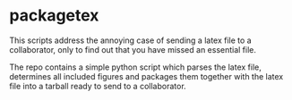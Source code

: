 # packagetex

This scripts address the annoying case of sending a latex file to a collaborator, only to find out that you have missed an essential file.

The repo contains a simple python script which parses the latex file, determines all included figures and packages them together with the latex file into a tarball ready to send to a collaborator. 
